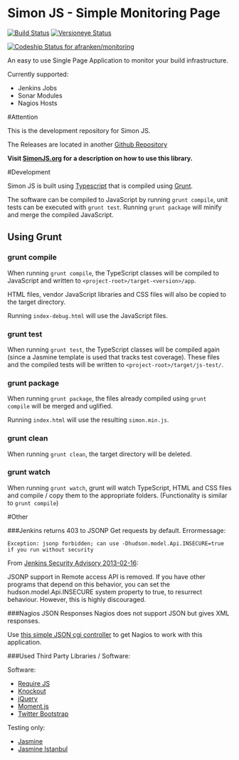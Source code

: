 Simon JS - Simple Monitoring Page
=================================

[![Build Status](https://travis-ci.org/afranken/simon.png?branch=master)](https://travis-ci.org/afranken/simon)
[![Versioneye Status](https://www.versioneye.com/user/projects/531b9194ec1375cd39000d44/badge.png)](https://www.versioneye.com/user/projects/531b9194ec1375cd39000d44)

[ ![Codeship Status for afranken/monitoring](https://www.codeship.io/projects/64c9cad0-8936-0131-4e0b-4a78b72f738d/status?branch=master)](https://www.codeship.io/projects/15549)

An easy to use Single Page Application to monitor your build infrastructure.

Currently supported:

* Jenkins Jobs
* Sonar Modules
* Nagios Hosts

#Attention

This is the development repository for Simon JS.

The Releases are located in another [Github Repository](https://github.com/afranken/simon-releases/tree/gh-pages/release)

**Visit [SimonJS.org](http://www.simonjs.org) for a description on how to use this library.**

#Development

Simon JS is built using [Typescript](http://www.typescriptlang.org/) that is compiled using [Grunt](http://gruntjs.com/).

The software can be compiled to JavaScript by running `grunt compile`, unit tests can be executed with `grunt test`.
Running `grunt package` will minify and merge the compiled JavaScript.

## Using Grunt

### grunt compile
When running `grunt compile`, the TypeScript classes will be compiled to JavaScript and written to `<project-root>/target-<version>/app`.

HTML files, vendor JavaScript libraries and CSS files will also be copied to the target directory.

Running `index-debug.html` will use the JavaScript files.

### grunt test
When running `grunt test`, the TypeScript classes will be compiled again (since a Jasmine template is used that tracks test coverage).
These files and the compiled tests will be written to  `<project-root>/target/js-test/`.

### grunt package
When running `grunt package`, the files already compiled using `grunt compile` will be merged and uglified.

Running `index.html` will use the resulting `simon.min.js`.

### grunt clean
When running `grunt clean`, the target directory will be deleted.

### grunt watch
When running `grunt watch`, grunt will watch TypeScript, HTML and CSS files and compile / copy them to the appropriate folders.
(Functionality is similar to `grunt compile`)

#Other

###Jenkins returns 403 to JSONP Get requests by default.
Errormessage:

`Exception: jsonp forbidden; can use -Dhudson.model.Api.INSECURE=true if you run without security`

From [Jenkins Security Advisory 2013-02-16](https://wiki.jenkins-ci.org/display/SECURITY/Jenkins+Security+Advisory+2013-02-16):

JSONP support in Remote access API is removed. If you have other programs that depend on this behavior,
you can set the hudson.model.Api.INSECURE system property to true, to resurrect behaviour.
However, this is highly discouraged.

###Nagios JSON Responses
Nagios does not support JSON but gives XML responses.

Use [this simple JSON cgi controller](https://github.com/afranken/status-json) to get Nagios to work with this application.

###Used Third Party Libraries / Software:

Software:

* [Require JS](http://requirejs.org/)
* [Knockout](http://knockoutjs.com/)
* [jQuery](http://jquery.com/)
* [Moment.js](http://momentjs.com/)
* [Twitter Bootstrap](http://getbootstrap.com/)

Testing only:

* [Jasmine](http://jasmine.github.io/)
* [Jasmine Istanbul](https://github.com/gotwarlost/istanbul)
